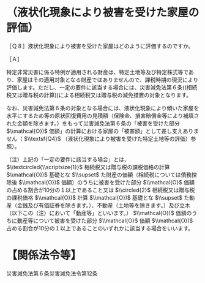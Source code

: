 # （液状化現象により被害を受けた家屋の評価）

［Ｑ８］液状化現象により被害を受けた家屋はどのように評価するのですか。

［Ａ］

特定非常災害に係る特例が適用される財産は、特定土地等及び特定株式等であり、家屋はその適用対象となる財産ではありませんので、課税時期の現況により評価します。ただし、一定の要件に該当する場合には、災害減免法第６条((相続税又は贈与税の計算))による相続税又は贈与税の減免措置の対象となります。

なお、災害減免法第６条の対象となる場合には、液状化現象により傾いた家屋を水平にするため等の原状回復費用の見積額（保険金、損害賠償金等により補填された金額を除きます。）をもって災害減免法第６条の「被害を受けた部分 $\\mathcal{O})$ 価額」の計算における家屋の「被害額」として差し支えありません（ $\\textsf{Q4}$ （液状化現象により被害を受けた特定土地等の評価）参照）。

（注）上記の「一定の要件に該当する場合」とは、 $\\textcircled{\\scriptsize{1}}$ 相続税又は贈与税の課税価格の計算 $\\mathcal{O})$ 基礎とな $\\supset$ た財産の価額（相続税については債務控除後 $\\mathcal{O})$ 価額）のうちに被害を受けた部分 $\\mathcal{O}$ 価額の占める割合が10分の１以上であること又は $\\circled{2}$ 相続税又は贈与税の課税価格 $\\mathcal{O})$ 計算 $\\mathcal{O})$ 基礎とな $\\supset$ た動産（金銭及び有価証券を除きます。）、不動産（土地等を除きます。）及び立木（以下この（注）において「動産等」といいます。） $\\mathcal{O})$ 価額のうちに動産等について被害を受けた部分 $\\mathcal{O}$ 価額 $\\mathcal{O})$ 占める割合が10分の１以上であることのいずれかに該当する場合をいいます。

# 【関係法令等】

災害減免法第６条災害減免法令第12条